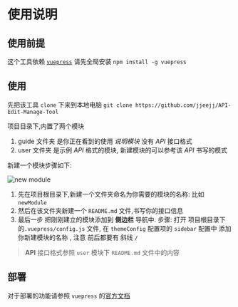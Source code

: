 # 使用说明

## 使用前提

这个工具依赖 [`vuepress`](https://vuepress.vuejs.org) 请先全局安装 `npm install -g vuepress`

## 使用

先把该工具 `clone` 下来到本地电脑 `git clone https://github.com/jjeejj/API-Edit-Manage-Tool`

项目目录下,内置了两个模块

1. guide 文件夹 是你正在看到的使用 *说明模块* 没有 *API*  接口格式
2. user 文件夹 是示例 *API* 格式的模块, 新建模块的可以参考该 *API* 书写的模式

新建一个模块步骤如下:

![new module](/apiManageTool.gif)

1. 先在项目根目录下,新建一个文件夹命名为你需要的模块的名称: 比如 `newModule`
2. 然后在该文件夹新建一个 `README.md` 文件,书写你的接口信息
3. 最后一步 把刚刚建立的模块添加到 **侧边栏** 导航中. 步骤: 打开 项目根目录下的`.vuepress/config.js` 文件, 在 `themeConfig` 配置项的 `sidebar` 配置中 添加你新建模块的名称 , 注意 前后都要有 斜线 `/`

> **API** 接口格式参照 `user` 模块下 `README.md` 文件中的内容

## 部署

对于部署的功能请参照 `vuepress` 的[官方文档](https://vuepress.vuejs.org/zh/guide/deploy.html#github-pages)